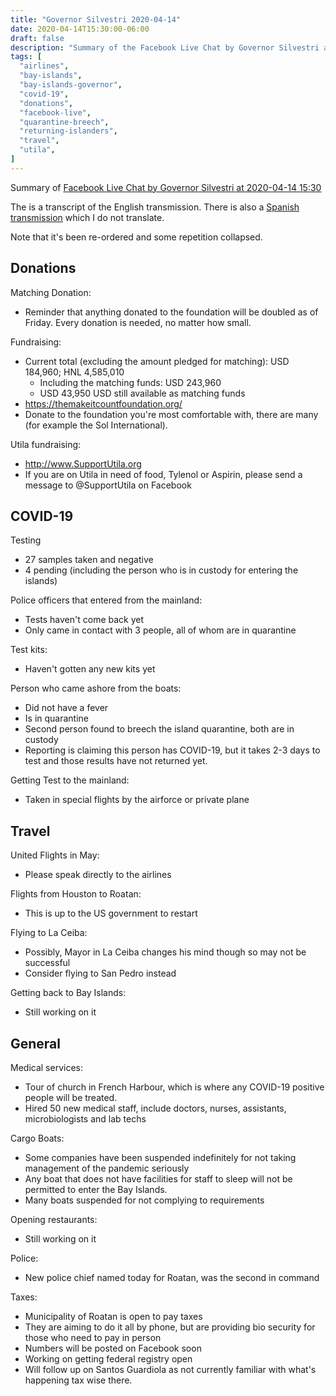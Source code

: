```yaml
---
title: "Governor Silvestri 2020-04-14"
date: 2020-04-14T15:30:00-06:00
draft: false
description: "Summary of the Facebook Live Chat by Governor Silvestri at 2020-04-14 15:30"
tags: [
  "airlines",
  "bay-islands",
  "bay-islands-governor",
  "covid-19",
  "donations",
  "facebook-live",
  "quarantine-breech",
  "returning-islanders",
  "travel",
  "utila",
]
---
```


Summary of [Facebook Live Chat by Governor Silvestri at 2020-04-14
15:30](https://www.facebook.com/gobernacionislas/videos/662811707866382)

The is a transcript of the English transmission. There is also a [Spanish
transmission](https://www.facebook.com/gobernacionislas/videos/956620161418610)
which I do not translate.

Note that it's been re-ordered and some repetition collapsed.

Donations
---------

Matching Donation:
* Reminder that anything donated to the foundation will be doubled as of
  Friday. Every donation is needed, no matter how small.

Fundraising:
* Current total (excluding the amount pledged for matching):
  USD 184,960; HNL 4,585,010
  * Including the matching funds: USD 243,960
  * USD 43,950 USD still available as matching funds
* https://themakeitcountfoundation.org/
* Donate to the foundation you're most comfortable with, there are many (for
  example the Sol International).

Utila fundraising:
* http://www.SupportUtila.org
*  If you are on Utila in need of food, Tylenol or Aspirin, please send a
   message to @SupportUtila on Facebook

COVID-19
--------

Testing
* 27 samples taken and negative
* 4 pending (including the person who is in custody for entering the islands)

Police officers that entered from the mainland:
* Tests haven't come back yet
* Only came in contact with 3 people, all of whom are in quarantine

Test kits:
* Haven't gotten any new kits yet

Person who came ashore from the boats:
* Did not have a fever
* Is in quarantine
* Second person found to breech the island quarantine, both are in custody
* Reporting is claiming this person has COVID-19, but it takes 2-3 days to test
  and those results have not returned yet.

Getting Test to the mainland:
* Taken in special flights by the airforce or private plane

Travel
------

United Flights in May:
* Please speak directly to the airlines

Flights from Houston to Roatan:
* This is up to the US government to restart

Flying to La Ceiba:
* Possibly, Mayor in La Ceiba changes his mind though so may not be successful
* Consider flying to San Pedro instead

Getting back to Bay Islands:
* Still working on it

General
-------

Medical services:
* Tour of church in French Harbour, which is where any COVID-19 positive people
  will be treated.
* Hired 50 new medical staff, include doctors, nurses, assistants,
  microbiologists and lab techs

Cargo Boats:
* Some companies have been suspended indefinitely for not taking management of
  the pandemic seriously
* Any boat that does not have facilities for staff to sleep will not be
  permitted to enter the Bay Islands.
* Many boats suspended for not complying to requirements

Opening restaurants:
* Still working on it

Police:
* New police chief named today for Roatan, was the second in command

Taxes:
* Municipality of Roatan is open to pay taxes
* They are aiming to do it all by phone, but are providing bio security for
  those who need to pay in person
* Numbers will be posted on Facebook soon
* Working on getting federal registry open
* Will follow up on Santos Guardiola as not currently familiar with what's
  happening tax wise there.
